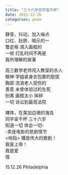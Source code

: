 ```yaml
---
title: "三十六岁向宇宙干杯"
date: 2015-12-26
categories: poem
---
```


静音，抖动，加入噪点  
口红、肚脐、暗示的一  
瞥定格 滴入画框的  
一帧 打乱时间不再是  
我所理解的故事  

高三数学老师闯入教室的杀人  
眼神 学姐紧身衣包裹的挺拔  
胸部 流浪老人受伤的  
善意 未曾体验过的生死  
别离 画框太小 摔碎  
一切 诉讼到最高法院  

裸体，在美加边境的海岛  
同宇宙干杯 三十六岁  
知道一切 体会一切-  
-卖座电影的悲剧情节  
\<响指\> 播放伟大的歌剧！  
我是上帝！  
我是爱  
情  

15.12.26 Philadelphia

